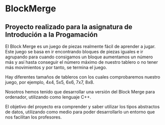 # BlockMerge
## Proyecto realizado para la asignatura de Introdución a la Progamación

El Block Merge es un juego de piezas realmente fácil de aprender a jugar. Este juego se basa en ir encontrando bloques de piezas iguales e ir agrupando para cuando consigamos un bloque aumentamos un número más y así hasta conseguir el número máximo de nuestro tablero o no tener más movimientos y por tanto, se termina el juego.
   
Hay diferentes tamaños de tableros con los cuales comprobaremos nuestro juego, por ejemplo, 4x4, 5x5, 6x6, 7x7, 8x8.

Nosotros hemos tenido que desarrollar una versión del Block Merge para ordenador, utilizando como lenguaje C++.

El objetivo del proyecto era comprender y saber utilizar los tipos abstractos de datos, utilizando como medio para poder desarrollarlo un entorno que nos facilitan los profesores.
